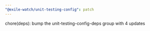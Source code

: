 ```yaml
---
"@exile-watch/unit-testing-config": patch
---
```


chore(deps): bump the unit-testing-config-deps group with 4 updates
